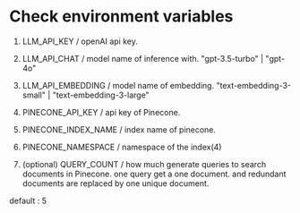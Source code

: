 # Check environment variables

1. LLM_API_KEY / openAI api key.

2. LLM_API_CHAT / model name of inference with. "gpt-3.5-turbo" | "gpt-4o"

3. LLM_API_EMBEDDING / model name of embedding. "text-embedding-3-small" |
   "text-embedding-3-large"

4. PINECONE_API_KEY / api key of Pinecone.

5. PINECONE_INDEX_NAME / index name of pinecone.

6. PINECONE_NAMESPACE / namespace of the index(4)

7. (optional) QUERY_COUNT / how much generate queries to search documents in
   Pinecone. one query get a one document. and redundant documents are replaced
   by one unique document.

default : 5
